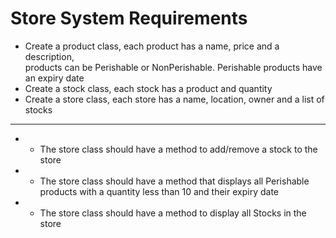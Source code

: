 # Store System Requirements
- Create a product class, each product has a name, price and a description,  
products can be Perishable or NonPerishable.
Perishable products have an expiry date
- Create a stock class, each stock has a product and quantity
- Create a store class, each store has a name, location, owner and a list of stocks
---
- - The store class should have a method to add/remove a stock to the store
- - The store class should have a method that displays all Perishable products with a quantity less than 10 and their expiry date
- - The store class should have a method to display all Stocks in the store
